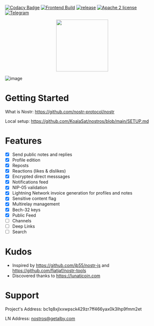 [![Codacy Badge](https://app.codacy.com/project/badge/Grade/a3db59f4a45a43159cb129386b937a2a)](https://www.codacy.com/gh/KoalaSat/nostros/dashboard?utm_source=github.com&utm_medium=referral&utm_content=KoalaSat/nostros&utm_campaign=Badge_Grade)
[![Frontend Build](https://github.com/KoalaSat/nostros/actions/workflows/android-build.yml/badge.svg?branch=main)](https://github.com/KoalaSat/nostros/actions/workflows/android-build.yml)
[![release](https://img.shields.io/github/v/release/KoalaSat/nostros)](https://github.com/KoalaSat/nostros/releases)
[![Apache 2 license](https://img.shields.io/badge/license-Apache%202-blue)](https://github.com/KoalaSat/nostros/blob/main/LICENSE)
[![Telegram](https://img.shields.io/badge/chat-telegram-brightgreen)](https://t.me/+zhvZAE9L0X40ZjI0)

<center><a href="https://apt.izzysoft.de/fdroid/index/apk/com.nostros" target="_blank" rel="noopener noreferrer"><img src="https://gitlab.com/IzzyOnDroid/repo/-/raw/master/assets/IzzyOnDroid.png" width="170"></a></center>

![image](https://user-images.githubusercontent.com/4659020/213927551-d2ece568-a5b9-4f1a-af99-c52019df79db.png)

# Getting Started

What is Nostr: https://github.com/nostr-protocol/nostr

Local setup: https://github.com/KoalaSat/nostros/blob/main/SETUP.md

# Features

- [x] Send public notes and replies
- [x] Profile edition
- [x] Reposts
- [x] Reactions (likes & dislikes)
- [x] Encrypted direct messsages
- [x] Notifications feed
- [x] NIP-05 validation
- [x] Lightning Network invoice generation for profiles and notes
- [x] Sensitive content flag
- [x] Multirelay management
- [x] Bech-32 keys
- [X] Public Feed
- [ ] Channels
- [ ] Deep Links
- [ ] Search

# Kudos

- Inspired by https://github.com/jb55/nostr-js and https://github.com/fiatjaf/nostr-tools
- Discovered thanks to https://lunaticoin.com

# Support

Project's Address: bc1q8xjlxxwpsck429zr7ff466yax0k3lhp9fmm2et

LN Address: nostros@getalby.com
